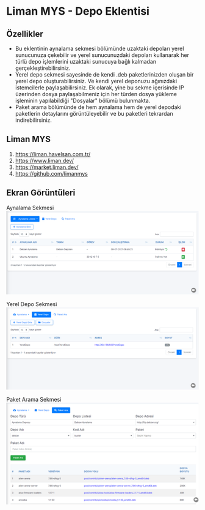 # Liman MYS - Depo Eklentisi

## Özellikler
- Bu eklentinin aynalama sekmesi bölümünde uzaktaki depoları yerel sunucunuza çekebilir ve yerel sunucunuzdaki depoları kullanarak her türlü depo işlemlerini uzaktaki sunucuya bağlı kalmadan gerçekleştirebilirsiniz.
- Yerel depo sekmesi sayesinde de kendi .deb paketlerinizden oluşan bir yerel depo oluşturabilirsiniz. Ve kendi yerel deponuzu ağınızdaki istemcilerle paylaşabilirsiniz. Ek olarak, yine bu sekme içerisinde IP üzerinden dosya paylaşabilmeniz için her türden dosya yükleme işleminin yapılabildiği "Dosyalar" bölümü bulunmakta.
- Paket arama bölümünde de hem aynalama hem de yerel depodaki paketlerin detaylarını görüntüleyebilir ve bu paketleri tekrardan indirebilirsiniz.

## Liman MYS
1. https://liman.havelsan.com.tr/
2. https://www.liman.dev/
3. https://market.liman.dev/
4. https://github.com/limanmys

## Ekran Görüntüleri
Aynalama Sekmesi</br>
<kbd>
![scr01](/screenshots/mirrorTab.jpg)
</kbd>

Yerel Depo Sekmesi</br>
<kbd>
![scr02](/screenshots/localRepoTab.jpg)
</kbd>

Paket Arama Sekmesi</br>
<kbd>
![scr03](/screenshots/packageSearchTab.jpg)
</kbd>
